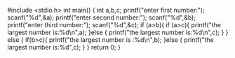 #include <stdio.h>
int main() {
	int a,b,c;
	printf("enter first number:");
	scanf("%d",&a);
	printf("enter second number:");
	scanf("%d",&b);
	printf("enter third number:");
	scanf("%d",&c);
	if (a>b){
		if (a>c){
			printf("the largest number is:%d\n",a);
		}else {
			printf("the largest number is:%d\n",c);
        }
  } else {
  	    if(b>c){
  	    	printf("the largest number is :%d\n",b);
  	    }else {
  	    	printf("the largest number is:%d",c);
		  }	
		 }
    return 0;
}
